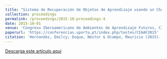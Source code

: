 ```yaml
---
title: "Sistema de Recuperación de Objetos de Aprendizaje usando un Chatterbot con Agentes Inteligentes en la Federación FROAC"
collection: proceedings
permalink: /proceedings/2015-10-proceedings-4
date: 2015-10-01
venue: 'Congreso Iberoamericano de Ambientes de Aprendizaje Futuros, CIAAF 2015'
paperurl: 'https://conferencias.uportu.pt/index.php/testes/CIAAF2015'
citation: 'Hernandez, Emilcy; Duque, Néstor & Ocampo, Mauricio (2015). Sistema de Recuperación de Objetos de Aprendizaje usando un Chatterbot con Agentes Inteligentes en la Federación FROAC en CIAAF 2015'
---
```



<a href ="https://ejhernandezl.github.io/files/AE04_CIAAF2015.pdf" target="_blank">Descarga este artículo aquí</a>